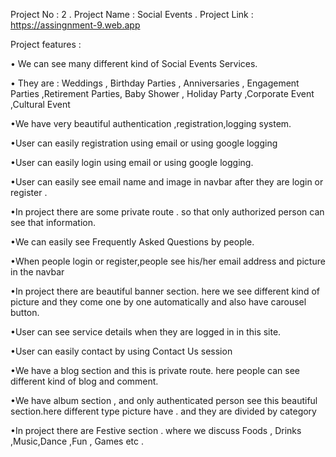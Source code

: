 Project No : 2 .
Project Name : Social Events .
Project Link : https://assingnment-9.web.app

Project features :

• We can see many different kind of Social Events Services. <br>

• They are : Weddings , Birthday Parties , Anniversaries , Engagement Parties ,Retirement Parties,
Baby Shower , Holiday Party ,Corporate Event ,Cultural Event <br>

•We have very beautiful authentication ,registration,logging system.<br>

•User can easily registration using email or using google logging <br>

•User can easily login using email or using google logging.<br>

•User can easily see email name and image in navbar after they are login or register .<br>

•In project there are some private route . so that only authorized
person can see that information.<br>

•We can easily see Frequently Asked Questions by people.<br>

•When people login or register,people see his/her email address and picture in the navbar<br>

•In project there are beautiful banner section. here we see different kind of picture and they come one by one automatically and also have carousel button.<br>

•User can see service details when they are logged in in this site.<br>

•User can easily contact by using Contact Us session <br>

•We have a blog section and this is private route. here people can see different kind of blog and comment.<br>

•We have album section , and only authenticated person see this beautiful section.here different type picture have . and they are divided by category<br>

•In project there are Festive section . where we discuss Foods , Drinks ,Music,Dance ,Fun , Games etc .<br>

